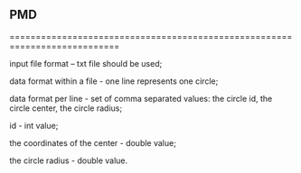 ## PMD
===========================================================================

<p>input file format – txt file should be used;</p>
<p>data format within a file - one line represents one circle;</p>
<p>data format per line - set of comma separated values: the circle id, the circle center, the circle radius;</p>
<p>id - int value;</p>
<p>the coordinates of the center - double value;</p>
<p>the circle radius - double value.</p>
